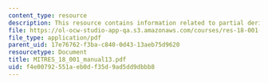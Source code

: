 ```yaml
---
content_type: resource
description: This resource contains information related to partial derivatives.
file: https://ol-ocw-studio-app-qa.s3.amazonaws.com/courses/res-18-001-calculus-online-textbook-spring-2005/f4e00792551aeb0df35d9ad5dd9dbbb8_MITRES_18_001_manual13.pdf
file_type: application/pdf
parent_uid: 17e76762-f3ba-c840-0d43-13aeb75d9620
resourcetype: Document
title: MITRES_18_001_manual13.pdf
uid: f4e00792-551a-eb0d-f35d-9ad5dd9dbbb8
---
```

